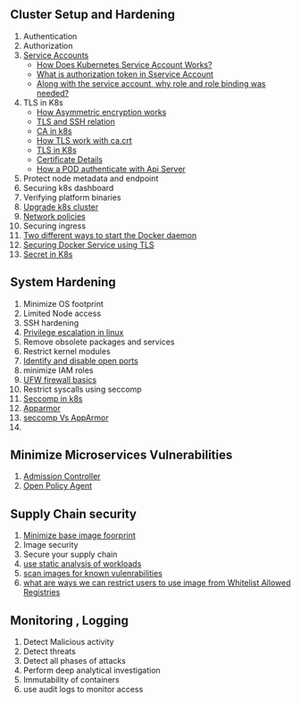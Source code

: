 ## Cluster Setup and Hardening
   1. Authentication
   2. Authorization
   3. [Service Accounts](https://github.com/MeSabya/Kubernetes/blob/main/SecurityInK8s/ServiceAccount.md)
      - [How Does Kubernetes Service Account Works?]()
      - [What is authorization token in Sservice Account]()
      - [Along with the service account, why role and role binding was needed?]()
   4. TLS in K8s
       - [How Asymmetric encryption works](https://github.com/MeSabya/Kubernetes/blob/main/01.%20CKS/000.%20Cluster%20Setup%20And%20Hardening/01.%20TLS/00.%20TLS%20Basics.md#how-asymmetric-encryption-works)
       - [TLS and SSH relation](https://github.com/MeSabya/Kubernetes/blob/main/01.%20CKS/000.%20Cluster%20Setup%20And%20Hardening/01.%20TLS/00.%20TLS%20Basics.md#tls-and-ssh-asymmetric-encryption-both-are-related)
       - [CA in k8s](https://github.com/MeSabya/Kubernetes/blob/main/01.%20CKS/000.%20Cluster%20Setup%20And%20Hardening/01.%20TLS/01.%20Certificate%20Authority.md#certificate-authority-in-k8-cluster)
       - [How TLS work with ca.crt](https://github.com/MeSabya/Kubernetes/blob/main/01.%20CKS/000.%20Cluster%20Setup%20And%20Hardening/01.%20TLS/01.%20Certificate%20Authority.md#how-tls-work-with-these-cakey--cacrt)
       - [TLS in K8s](https://github.com/MeSabya/Kubernetes/blob/main/01.%20CKS/000.%20Cluster%20Setup%20And%20Hardening/01.%20TLS/01.%20Certificate%20Authority.md#tls-in-kubernetes)
       - [Certificate Details](https://github.com/MeSabya/Kubernetes/blob/main/01.%20CKS/000.%20Cluster%20Setup%20And%20Hardening/01.%20TLS/02.%20Certificate%20Generation%20and%20View.md)
       - [How a POD authenticate with Api Server](https://github.com/MeSabya/Kubernetes/blob/main/01.%20CKS/000.%20Cluster%20Setup%20And%20Hardening/01.%20TLS/03.%20How%20Pod%20authenticates%20with%20Api%20server.md)
   5. Protect node metadata and endpoint
   6. Securing k8s dashboard
   7. Verifying platform binaries
   8. [Upgrade k8s cluster](https://github.com/MeSabya/Kubernetes/blob/main/01.%20CKS/000.%20Cluster%20Setup%20And%20Hardening/03.%20Cluster%20upgrade%20Process/00.Basics.md)
   9. [Network policies](https://github.com/MeSabya/Kubernetes/blob/main/01.%20CKS/000.%20Cluster%20Setup%20And%20Hardening/02.%20Network%20Policy/00.Basics%20Of%20Network%20Policy.md)
   10. Securing ingress
   11. [Two different ways to start the Docker daemon](https://github.com/MeSabya/Kubernetes/blob/main/01.%20CKS/000.%20Cluster%20Setup%20And%20Hardening/04.%20Docker%20in%20foreground%20and%20background.md)
   12. [Securing Docker Service using TLS](https://github.com/MeSabya/Kubernetes/blob/main/01.%20CKS/000.%20Cluster%20Setup%20And%20Hardening/05.%20Securing%20Docker%20Service%20using%20TLS.md)
   13. [Secret in K8s](https://github.com/MeSabya/Kubernetes/blob/main/01.%20CKS/000.%20Cluster%20Setup%20And%20Hardening/06.Secrets.md)

## System Hardening
   1. Minimize OS footprint
   2. Limited Node access
   3. SSH hardening
   4. [Privilege escalation in linux](https://github.com/MeSabya/Kubernetes/blob/main/01.%20CKS/001.%20System%20Hardening/00.%20Privilege%20Escalation%20in%20Linux.md)
   5. Remove obsolete packages and services
   6. Restrict kernel modules
   7. [Identify and disable open ports](https://github.com/MeSabya/Kubernetes/blob/main/01.%20CKS/001.%20System%20Hardening/03.%20Disable%20Open%20Ports.md)
   8.  minimize IAM roles
   9.  [UFW firewall basics](https://github.com/MeSabya/Kubernetes/blob/main/01.%20CKS/001.%20System%20Hardening/05.%20UFW.md)
   10. Restrict syscalls using seccomp
   11. [Seccomp in k8s](https://github.com/MeSabya/Kubernetes/blob/main/01.%20CKS/001.%20System%20Hardening/01.%20Tracing%20and%20Restricting%20Syscalls.md)
   12. [Apparmor](https://github.com/MeSabya/Kubernetes/blob/main/01.%20CKS/001.%20System%20Hardening/02.%20AppArmor.md)
   13. [seccomp Vs AppArmor](https://github.com/MeSabya/Kubernetes/blob/main/01.%20CKS/001.%20System%20Hardening/04.%20Seccomp%20Vs%20Apparmor.md)
   14. 

## Minimize Microservices Vulnerabilities
   1. [Admission Controller](https://github.com/MeSabya/Kubernetes/blob/main/01.%20CKS/002.%20MINIMIZE%20MICROSERVICE%20VULNERABILITIES/001.Admission%20Controllers.md)
   2. [Open Policy Agent](https://github.com/MeSabya/Kubernetes/blob/main/01.%20CKS/002.%20MINIMIZE%20MICROSERVICE%20VULNERABILITIES/002.%20Open%20Policy%20Agent/00.%20Basics%20of%20OPA.md)

## Supply Chain security 
   1. [Minimize base image foorprint](https://github.com/MeSabya/Kubernetes/blob/main/01.%20CKS/003.%20Supply%20Chain%20Security/000.%20Minimize%20Base%20Image%20Footprint.md)
   2. Image security
   3. Secure your supply chain
   4. [use static analysis of workloads](https://github.com/MeSabya/Kubernetes/blob/main/01.%20CKS/003.%20Supply%20Chain%20Security/002.%20Static%20Analysis%20of%20k8s%20manifests.md)
   5. [scan images for known vulenrabilities](https://github.com/MeSabya/Kubernetes/blob/main/01.%20CKS/003.%20Supply%20Chain%20Security/003.%20Scan%20Images%20for%20Vulnerabilities.md)
   6. [what are ways we can restrict users to use image from Whitelist Allowed Registries](https://github.com/MeSabya/Kubernetes/blob/main/01.%20CKS/003.%20Supply%20Chain%20Security/001.%20Whitelist%20allowed%20registries.md)

## Monitoring , Logging
  1. Detect Malicious activity
  2. Detect threats
  3. Detect all phases of attacks
  4. Perform deep analytical investigation
  5. Immutability of containers
  6. use audit logs to monitor access
